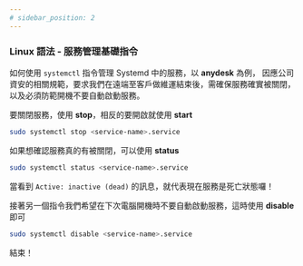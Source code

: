 ```yaml
---
# sidebar_position: 2
---
```


### Linux 語法 - 服務管理基礎指令

如何使用 `systemctl` 指令管理 Systemd 中的服務，以 **anydesk** 為例，
因應公司資安的相關規範，要求我們在遠端至客戶做維運結束後，需確保服務確實被關閉，以及必須防範開機不要自動啟動服務。

要關閉服務，使用 **stop**，相反的要開啟就使用 **start**

```bash
sudo systemctl stop <service-name>.service
```

如果想確認服務真的有被關閉，可以使用 **status**

```bash
sudo systemctl status <service-name>.service
```
當看到 `Active: inactive (dead)` 的訊息，就代表現在服務是死亡狀態囉！

接著另一個指令我們希望在下次電腦開機時不要自動啟動服務，這時使用 **disable** 即可

```bash
sudo systemctl disable <service-name>.service
```

結束！